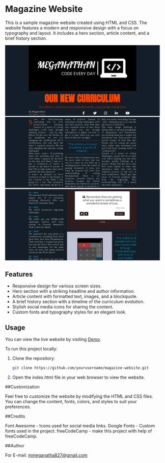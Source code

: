 # Magazine Website

This is a sample magazine website created using HTML and CSS. The website features a modern and responsive design with a focus on typography and layout. 
It includes a hero section, article content, and a brief history section.

![Magazine Website Screenshot](Screenshot-1.png)
![Magazine Website Screenshot](Screenshot-2.png)
![Magazine Website Screenshot](Screenshot-3.png)
## Features

- Responsive design for various screen sizes.
- Hero section with a striking headline and author information.
- Article content with formatted text, images, and a blockquote.
- A brief history section with a timeline of the curriculum evolution.
- Stylish social media icons for sharing the content.
- Custom fonts and typography styles for an elegant look.

## Usage

You can view the live website by visiting [Demo]([https://651e9a2b1547de0d249fe88e--verdant-kitsune-3d40b2.netlify.app/]).

To run this project locally:

1. Clone the repository:

   ```bash
   git clone https://github.com/yourusername/magazine-website.git
	```

2. Open the index.html file in your web browser to view the website.


##Customization

Feel free to customize the website by modifying the HTML and CSS files. You can change the content, fonts, colors, and styles to suit your preferences.

##Credits

Font Awesome - Icons used for social media links.
Google Fonts - Custom fonts used in the project.
freeCodeCamp - make this project with help of freeCodeCamp.

##Author

For E-mail: mmeganatha827@gmail.com
